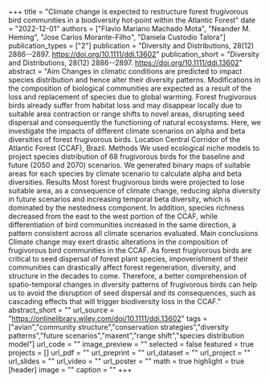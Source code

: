 +++
title = "Climate change is expected to restructure forest frugivorous bird communities in a biodiversity hot‐point within the Atlantic Forest"
date = "2022-12-01"
authors = ["Flavio Mariano Machado Mota", "Neander M. Heming", "Jose Carlos Morante-Filho", "Daniela Custodio Talora"]
publication_types = ["2"]
publication = "Diversity and Distributions, 28(12) 2886--2897. https://doi.org/10.1111/ddi.13602"
publication_short = "Diversity and Distributions, 28(12) 2886--2897. https://doi.org/10.1111/ddi.13602"
abstract = "Aim Changes in climatic conditions are predicted to impact species distribution and hence alter their diversity patterns. Modifications in the composition of biological communities are expected as a result of the loss and replacement of species due to global warming. Forest frugivorous birds already suffer from habitat loss and may disappear locally due to suitable area contraction or range shifts to novel areas, disrupting seed dispersal and consequently the functioning of natural ecosystems. Here, we investigate the impacts of different climate scenarios on alpha and beta diversities of forest frugivorous birds. Location Central Corridor of the Atlantic Forest (CCAF), Brazil. Methods We used ecological niche models to project species distribution of 68 frugivorous birds for the baseline and future (2050 and 2070) scenarios. We generated binary maps of suitable areas for each species by climate scenario to calculate alpha and beta diversities. Results Most forest frugivorous birds were projected to lose suitable area, as a consequence of climate change, reducing alpha diversity in future scenarios and increasing temporal beta diversity, which is dominated by the nestedness component. In addition, species richness decreased from the east to the west portion of the CCAF, while differentiation of bird communities increased in the same direction, a pattern consistent across all climate scenarios evaluated. Main conclusions Climate change may exert drastic alterations in the composition of frugivorous bird communities in the CCAF. As forest frugivorous birds are critical to seed dispersal of forest plant species, impoverishment of their communities can drastically affect forest regeneration, diversity, and structure in the decades to come. Therefore, a better comprehension of spatio-temporal changes in diversity patterns of frugivorous birds can help us to avoid the disruption of seed dispersal and its consequences, such as cascading effects that will trigger biodiversity loss in the CCAF."
abstract_short = ""
url_source = "https://onlinelibrary.wiley.com/doi/10.1111/ddi.13602"
tags = ["avian","community structure","conservation strategies","diversity patterns","future scenarios","maxent","range shift","species distribution model"]
url_code = ""
image_preview = ""
selected = false
featured = true
projects = []
url_pdf = ""
url_preprint = ""
url_dataset = ""
url_project = ""
url_slides = ""
url_video = ""
url_poster = ""
math = true
highlight = true
[header]
image = ""
caption = ""
+++
